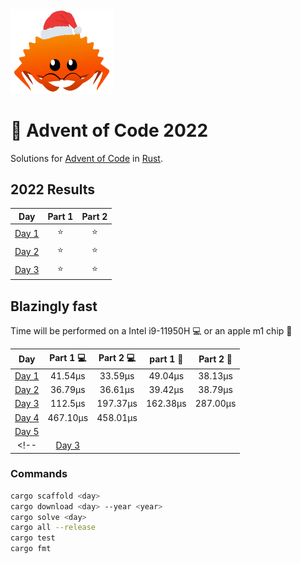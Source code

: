 <img src="./.assets/christmas_ferris.png" width="164">

# 🎄 Advent of Code 2022

Solutions for [Advent of Code](https://adventofcode.com/) in [Rust](https://www.rust-lang.org/).

<!--- advent_readme_stars table --->
## 2022 Results

| Day | Part 1 | Part 2 |
| :---: | :---: | :---: |
| [Day 1](https://adventofcode.com/2022/day/1) | ⭐ | ⭐ |
| [Day 2](https://adventofcode.com/2022/day/2) | ⭐ | ⭐ |
| [Day 3](https://adventofcode.com/2022/day/3) | ⭐ | ⭐ |
<!--- advent_readme_stars table --->

## Blazingly fast

Time will be performed on a Intel i9-11950H :computer: or an apple m1 chip :apple:

| Day | Part 1 :computer: | Part 2 :computer: | part 1 :apple: | Part 2 :apple: |
| :---: | :---: | :---: | :---: | :---: |
| [Day 1](https://adventofcode.com/2022/day/1) | 41.54µs | 33.59µs | 49.04µs | 38.13µs |
| [Day 2](https://adventofcode.com/2022/day/2) | 36.79µs | 36.61µs | 39.42µs| 38.79µs |
| [Day 3](https://adventofcode.com/2022/day/3) | 112.5µs | 197.37µs | 162.38µs | 287.00µs |
| [Day 4](https://adventofcode.com/2022/day/4) | 467.10µs | 458.01µs | |  |
| [Day 5](https://adventofcode.com/2022/day/5) |  | | |  |
<!-- | [Day 3](https://adventofcode.com/2022/day/3) |  | | |  | -->


### Commands
```sh
cargo scaffold <day>
cargo download <day> --year <year>
cargo solve <day>
cargo all --release
cargo test
cargo fmt
```
